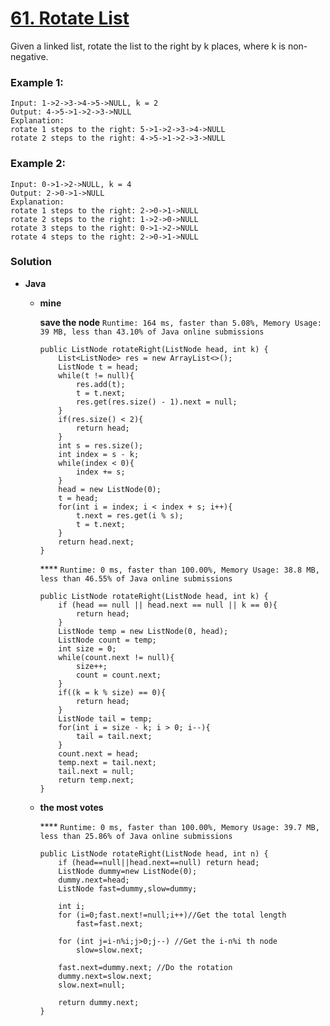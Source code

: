 # [61. Rotate List](https://leetcode.com/problems/rotate-list/)

Given a linked list, rotate the list to the right by k places, where k is non-negative.

### Example 1:
```
Input: 1->2->3->4->5->NULL, k = 2
Output: 4->5->1->2->3->NULL
Explanation:
rotate 1 steps to the right: 5->1->2->3->4->NULL
rotate 2 steps to the right: 4->5->1->2->3->NULL
```

### Example 2:
```
Input: 0->1->2->NULL, k = 4
Output: 2->0->1->NULL
Explanation:
rotate 1 steps to the right: 2->0->1->NULL
rotate 2 steps to the right: 1->2->0->NULL
rotate 3 steps to the right: 0->1->2->NULL
rotate 4 steps to the right: 2->0->1->NULL
```

### Solution
* **Java**
  * **mine**
  
    **save the node** `Runtime: 164 ms, faster than 5.08%, Memory Usage: 39 MB, less than 43.10% of Java online submissions`
    ```
    public ListNode rotateRight(ListNode head, int k) {
        List<ListNode> res = new ArrayList<>();
        ListNode t = head;
        while(t != null){
            res.add(t);
            t = t.next;
            res.get(res.size() - 1).next = null;
        }
        if(res.size() < 2){
            return head;
        }
        int s = res.size();
        int index = s - k;
        while(index < 0){
            index += s;
        }
        head = new ListNode(0);
        t = head;
        for(int i = index; i < index + s; i++){
            t.next = res.get(i % s);
            t = t.next;
        }
        return head.next;
    }
    ```
    
    **** `Runtime: 0 ms, faster than 100.00%, Memory Usage: 38.8 MB, less than 46.55% of Java online submissions`
    ```
    public ListNode rotateRight(ListNode head, int k) {
        if (head == null || head.next == null || k == 0){
            return head;
        }
        ListNode temp = new ListNode(0, head);
        ListNode count = temp;
        int size = 0;
        while(count.next != null){
            size++;
            count = count.next;
        }
        if((k = k % size) == 0){
            return head;
        }
        ListNode tail = temp;
        for(int i = size - k; i > 0; i--){
            tail = tail.next;
        }
        count.next = head;
        temp.next = tail.next;
        tail.next = null;
        return temp.next;
    }
    ```
  
  * **the most votes**
  
    **** `Runtime: 0 ms, faster than 100.00%, Memory Usage: 39.7 MB, less than 25.86% of Java online submissions`
    ```
    public ListNode rotateRight(ListNode head, int n) {
        if (head==null||head.next==null) return head;
        ListNode dummy=new ListNode(0);
        dummy.next=head;
        ListNode fast=dummy,slow=dummy;

        int i;
        for (i=0;fast.next!=null;i++)//Get the total length 
            fast=fast.next;

        for (int j=i-n%i;j>0;j--) //Get the i-n%i th node
            slow=slow.next;

        fast.next=dummy.next; //Do the rotation
        dummy.next=slow.next;
        slow.next=null;

        return dummy.next;
    }
    ```

